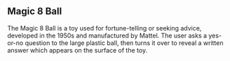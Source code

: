 ## Magic 8 Ball

The Magic 8 Ball is a toy used for fortune-telling or seeking advice, developed in the 1950s and manufactured by Mattel. The user asks a yes-or-no question to the large plastic ball, then turns it over to reveal a written answer which appears on the surface of the toy.